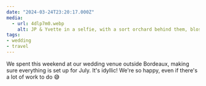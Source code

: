 ```yaml
---
date: "2024-03-24T23:20:17.000Z"
media:
  - url: 4dlp7m0.webp
    alt: JP & Yvette in a selfie, with a sort orchard behind them, blossoming.
tags:
- wedding
- travel
---
```

We spent this weekend at our wedding venue outside Bordeaux, making sure everything is set up for July. It's idyllic! We're so happy, even if there's a lot of work to do 😅
